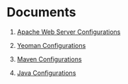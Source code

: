 Documents
==========

1. [Apache Web Server Configurations](ApacheConfigurations.md)

2. [Yeoman Configurations](YeomanConfigurations.md)

3. [Maven Configurations](MavenConfigurations.md)

3. [Java Configurations](JavaConfigurations.md)
